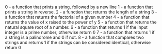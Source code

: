 0 - a function that prints a string, followed by a new line
1 - a function that prints a string in reverse.
2 - a function that returns the length of a string
3 - a function that returns the factorial of a given number
4 - a function that returns the value of x raised to the power of y
5 - a function that returns the natural square root of a number.
6 - a function that returns 1 if the input integer is a prime number, otherwise return 0
7 -  a function that returns 1 if a string is a palindrome and 0 if not.
8 - a function that compares two strings and returns 1 if the strings can be considered identical, otherwise return 0
